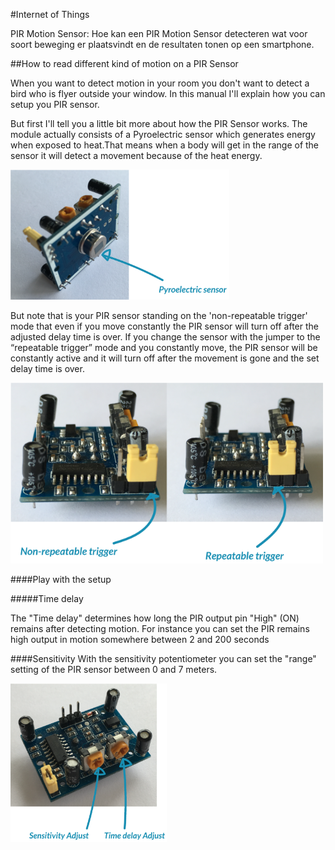#Internet of Things

PIR Motion Sensor: 
Hoe kan een PIR Motion Sensor detecteren wat voor soort beweging er plaatsvindt en de resultaten tonen op een smartphone.


##How to read different kind of motion on a PIR Sensor

When you want to detect motion in your room you don't want to detect a bird who is flyer outside your window. In this manual I'll explain how you can setup you PIR sensor.

But first I'll tell you a little bit more about how the PIR Sensor works. The module actually consists of a Pyroelectric sensor which generates energy when exposed to heat.That means when a body will get in the range of the sensor it will detect a movement because of the  heat energy.

<img src=img/pyroelectricSensor.png width=350>

But note that is your PIR sensor standing on the 'non-repeatable trigger' mode that even if you move constantly the PIR sensor will turn off after the adjusted delay time is over. If you change the sensor with the jumper to the “repeatable trigger” mode and you constantly move, the PIR sensor will be constantly active and it will turn off after the movement is gone and the set delay time is over.

<img src=img/trigger.png width=500>

####Play with the setup

#####Time delay

The "Time delay" determines how long the PIR output pin "High" (ON) remains after detecting motion. For instance you can set the PIR remains high output in motion somewhere between 2 and 200 seconds

####Sensitivity
With the sensitivity potentiometer you can set the "range" setting of the PIR sensor between 0 and 7 meters.

<img src=img/adjust.png width=250>